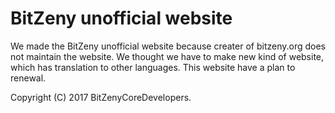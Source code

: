 # BitZeny unofficial website
We made the BitZeny unofficial website because creater of bitzeny.org does not maintain the website. We thought we have to make new kind of website, which has translation to other languages.
This website have a plan to renewal.

Copyright (C) 2017 BitZenyCoreDevelopers.
